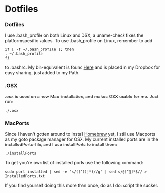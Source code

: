 Dotfiles
========



### Dotfiles
I use .bash_profile on both Linux and OSX, a uname-check fixes the platformspesific values.
To use .bash_profile on Linux, remember to add 

    if [ -f ~/.bash_profile ]; then
    . ~/.bash_profile
    fi
to .bashrc.
My bin-equivalent is found [Here](http://github.com/andmos/Scrips) and is placed in my Dropbox for easy sharing, just added to my
Path. 

### .OSX
.osx is used on a new Mac-installation, and makes OSX usable for me.
Just run:

    ./.osx

### MacPorts
Since I haven't gotten around to install [Homebrew](http://brew.sh/) yet, I still use Macports as my goto package manager for OSX. My current installed ports are in the installedPorts-file, and I use installPorts to install them:

    ./installPorts

To get you're own list of installed ports use the following command: 

    sudo port installed | sed -e 's/([^()]*)//g' | sed s/@[^@]*$// > InstalledPorts.txt

If you find yourself doing this more than once, do as I do: script the sucker.
